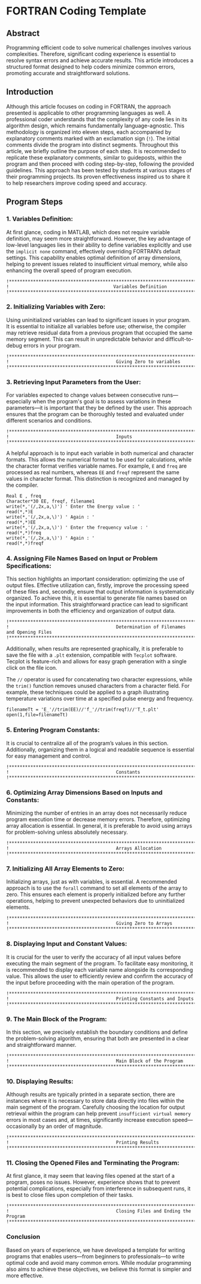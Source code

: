# FORTRAN Coding Template

## Abstract
Programming efficient code to solve numerical challenges involves various complexities. Therefore, significant coding experience is essential to resolve syntax errors and achieve accurate results. This article introduces a structured format designed to help coders minimize common errors, promoting accurate and straightforward solutions.

## Introduction
Although this article focuses on coding in FORTRAN, the approach presented is applicable to other programming languages as well. A professional coder understands that the complexity of any code lies in its algorithm design, which remains fundamentally language-agnostic. This methodology is organized into eleven steps, each accompanied by explanatory comments marked with an exclamation sign (`!`). The initial comments divide the program into distinct segments. Throughout this article, we briefly outline the purpose of each step. It is recommended to replicate these explanatory comments, similar to guideposts, within the program and then proceed with coding step-by-step, following the provided guidelines. This approach has been tested by students at various stages of their programming projects. Its proven effectiveness inspired us to share it to help researchers improve coding speed and accuracy.

## Program Steps

### 1. Variables Definition:
At first glance, coding in MATLAB, which does not require variable definition, may seem more straightforward. However, the key advantage of low-level languages lies in their ability to define variables explicitly and use the `implicit none` command, effectively overriding FORTRAN’s default settings. This capability enables optimal definition of array dimensions, helping to prevent issues related to insufficient virtual memory, while also enhancing the overall speed of program execution.

```
!******************************************************************************************
!                                       Variables Definition
!******************************************************************************************
```

### 2. Initializing Variables with Zero:
Using uninitialized variables can lead to significant issues in your program. It is essential to initialize all variables before use; otherwise, the compiler may retrieve residual data from a previous program that occupied the same memory segment. This can result in unpredictable behavior and difficult-to-debug errors in your program.

```
!******************************************************************************************
!                                        Giving Zero to variables
!******************************************************************************************
```

### 3. Retrieving Input Parameters from the User:
For variables expected to change values between consecutive runs—especially when the program's goal is to assess variations in these parameters—it is important that they be defined by the user. This approach ensures that the program can be thoroughly tested and evaluated under different scenarios and conditions.

```
!******************************************************************************************
!                                        Inputs
!******************************************************************************************
```

A helpful approach is to input each variable in both numerical and character formats. This allows the numerical format to be used for calculations, while the character format verifies variable names. For example, `E` and `freq` are processed as real numbers, whereas `EE` and `freqf` represent the same values in character format. This distinction is recognized and managed by the compiler.

```
Real E , freq
Character*30 EE, freqf, filename1
write(*,'(/,2x,a,\)') ' Enter the Energy value : '
read(*,*)E
write(*,'(/,2x,a,\)') ' Again : '
read(*,*)EE
write(*,'(/,2x,a,\)') ' Enter the frequency value : '
read(*,*)freq
write(*,'(/,2x,a,\)') ' Again : '
read(*,*)freqf
```

### 4. Assigning File Names Based on Input or Problem Specifications:
This section highlights an important consideration: optimizing the use of output files. Effective utilization can, firstly, improve the processing speed of these files and, secondly, ensure that output information is systematically organized. To achieve this, it is essential to generate file names based on the input information. This straightforward practice can lead to significant improvements in both the efficiency and organization of output data.

```
!******************************************************************************************
!                                        Determination of Filenames and Opening Files
!******************************************************************************************
```

Additionally, when results are represented graphically, it is preferable to save the file with a `.plt` extension, compatible with `Tecplot` software. Tecplot is feature-rich and allows for easy graph generation with a single click on the file icon. 

The `//` operator is used for concatenating two character expressions, while the `trim()` function removes unused characters from a character field. For example, these techniques could be applied to a graph illustrating temperature variations over time at a specified pulse energy and frequency.

```
filenameTt = 'E_'//trim(EE)//'f_'//trim(freqf)//'T_t.plt'
open(1,file=filenameTt)
```

### 5. Entering Program Constants:
It is crucial to centralize all of the program’s values in this section. Additionally, organizing them in a logical and readable sequence is essential for easy management and control.
```
!******************************************************************************************
!                                        Constants
!******************************************************************************************
```

### 6. Optimizing Array Dimensions Based on Inputs and Constants:
Minimizing the number of entries in an array does not necessarily reduce program execution time or decrease memory errors. Therefore, optimizing array allocation is essential. In general, it is preferable to avoid using arrays for problem-solving unless absolutely necessary.

```
!******************************************************************************************
!                                        Arrays Allocation
!******************************************************************************************
```

### 7. Initializing All Array Elements to Zero:
Initializing arrays, just as with variables, is essential. A recommended approach is to use the `forall` command to set all elements of the array to zero. This ensures each element is properly initialized before any further operations, helping to prevent unexpected behaviors due to uninitialized elements.

```
!******************************************************************************************
!                                        Giving Zero to Arrays
!******************************************************************************************
```

### 8. Displaying Input and Constant Values:
It is crucial for the user to verify the accuracy of all input values before executing the main segment of the program. To facilitate easy monitoring, it is recommended to display each variable name alongside its corresponding value. This allows the user to efficiently review and confirm the accuracy of the input before proceeding with the main operation of the program.

```
!******************************************************************************************
!                                        Printing Constants and Inputs
!******************************************************************************************
```

### 9. The Main Block of the Program:
In this section, we precisely establish the boundary conditions and define the problem-solving algorithm, ensuring that both are presented in a clear and straightforward manner.

```
!******************************************************************************************
!                                        Main Block of the Program
!******************************************************************************************
```

### 10. Displaying Results:
Although results are typically printed in a separate section, there are instances where it is necessary to store data directly into files within the main segment of the program. Carefully choosing the location for output retrieval within the program can help prevent `insufficient virtual memory` errors in most cases and, at times, significantly increase execution speed—occasionally by an order of magnitude.

```
!******************************************************************************************
!                                        Printing Results
!******************************************************************************************
```

### 11.  Closing the Opened Files and Terminating the Program:
At first glance, it may seem that leaving files opened at the start of a program, poses no issues. However, experience shows that to prevent potential complications, especially from interference in subsequent runs, it is best to close files upon completion of their tasks.

```
!******************************************************************************************
!                                        Closing Files and Ending the Program
!******************************************************************************************
```

### Conclusion
Based on years of experience, we have developed a template for writing programs that enables users—from beginners to professionals—to write optimal code and avoid many common errors. While modular programming also aims to achieve these objectives, we believe this format is simpler and more effective.
